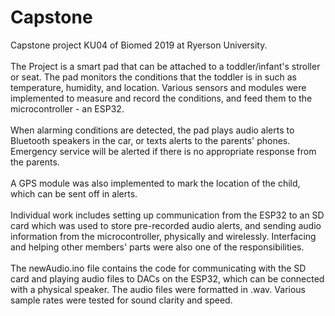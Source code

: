 # Capstone
Capstone project KU04 of Biomed 2019 at Ryerson University. <br><br>
The Project is a smart pad that can be attached to a toddler/infant's stroller or seat. The pad monitors the conditions that the toddler is in such as temperature, humidity, and location. Various sensors and modules were implemented to measure and record the conditions, and feed them to the microcontroller - an ESP32. <br><br>
 When alarming conditions are detected, the pad plays audio alerts to Bluetooth speakers in the car, or texts alerts to the parents' phones. Emergency service will be alerted if there is no appropriate response from the parents. <br><br>
 A GPS module was also implemented to mark the location of the child, which can be sent off in alerts. <br><br>
 Individual work includes setting up communication from the ESP32 to an SD card which was used to store pre-recorded audio alerts, and sending audio information from the microcontroller, physically and wirelessly. Interfacing and helping other members' parts were also one of the responsibilities. <br><br>
 The newAudio.ino file contains the code for communicating with the SD card and playing audio files to DACs on the ESP32, which can be connected with a physical speaker. The audio files were formatted in .wav. Various sample rates were tested for sound clarity and speed. <br><br>
